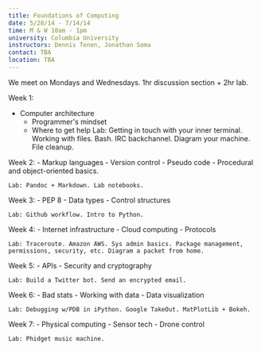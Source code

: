 ```yaml
---
title: Foundations of Computing 
date: 5/28/14 - 7/14/14
time: M & W 10am - 1pm 
university: Columbia University
instructors: Dennis Tenen, Jonathan Soma
contact: TBA 
location: TBA 
---
```


We meet on Mondays and Wednesdays. 1hr discussion section + 2hr lab. 

Week 1:  
- Computer architecture
    - Programmer's mindset
    - Where to get help
    Lab: Getting in touch with your inner terminal. Working with files. Bash. IRC backchannel. Diagram your machine. File cleanup.

Week 2:
    - Markup languages
    - Version control
    - Pseudo code
    - Procedural and object-oriented basics.

    Lab: Pandoc + Markdown. Lab notebooks.

Week 3:
    - PEP 8
    - Data types
    - Control structures

    Lab: Github workflow. Intro to Python.

Week 4:
    - Internet infrastructure 
    - Cloud computing
    - Protocols

    Lab: Traceroute. Amazon AWS. Sys admin basics. Package management, permissions, security, etc. Diagram a packet from home.

Week 5:
    - APIs
    - Security and cryptography 

    Lab: Build a Twitter bot. Send an encrypted email.

Week 6:
    - Bad stats 
    - Working with data
    - Data visualization 

    Lab: Debugging w/PDB in iPython. Google TakeOut. MatPlotLib + Bokeh. 

Week 7:
    - Physical computing
    - Sensor tech
    - Drone control

    Lab: Phidget music machine.
